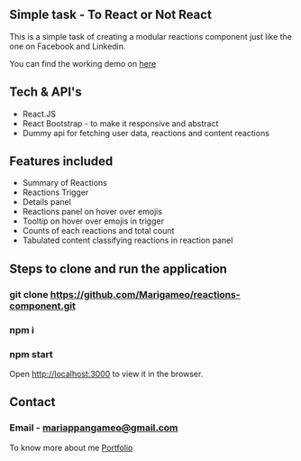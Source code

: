 ## Simple task - To React or Not React 

This is a simple task of creating a modular reactions component just like the one on Facebook and Linkedin.

You can find the working demo on [here](https://reactions-component.netlify.app/)

## Tech & API's

* React.JS
* React Bootstrap - to make it responsive and abstract 
* Dummy api for fetching user data, reactions and content reactions


## Features included
* Summary of Reactions 
* Reactions Trigger
* Details panel
* Reactions panel on hover over emojis
* Tooltip on hover over emojis in trigger
* Counts of each reactions and total count
* Tabulated content classifying reactions in reaction panel

## Steps to clone and run the application

### git clone https://github.com/Marigameo/reactions-component.git

### npm i 

### npm start

Open [http://localhost:3000](http://localhost:3000) to view it in the browser.

## Contact 

### Email - mariappangameo@gmail.com

To know more about me [Portfolio](http://mariappan.netlify.com/)